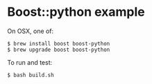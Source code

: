 # Boost::python example

On OSX, one of:
```
$ brew install boost boost-python
$ brew upgrade boost boost-python
```

To run and test:
```
$ bash build.sh
```
